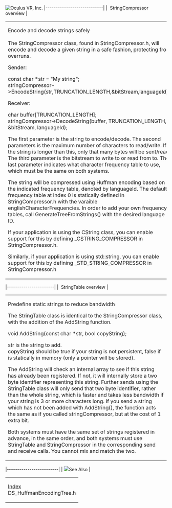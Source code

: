 <span style="background-color: rgb(255, 255, 255);">![Oculus VR, Inc.](RakNet_Icon_Final-copy.jpg)</span>
|----------------------------|
|  StringCompressor overview |

<table>
<colgroup>
<col width="100%" />
</colgroup>
<tbody>
<tr class="odd">
<td align="left"><p><span class="RakNetBlueHeader">Encode and decode strings safely</span><br /><br /> The StringCompressor class, found in StringCompressor.h, will encode and decode a given string in a safe fashion, protecting from overruns.</p>
<p>Sender:</p>
<p>const char *str = &quot;My string&quot;;<br /> stringCompressor-&gt;EncodeString(str,TRUNCATION_LENGTH,&amp;bitStream,languageId);</p>
<p>Receiver:</p>
<p>char buffer[TRUNCATION_LENGTH];<br /> stringCompressor-&gt;DecodeString(buffer, TRUNCATION_LENGTH, &amp;bitStream, languageId);</p>
<p>The first parameter is the string to encode/decode. The second parameters is the maximum number of characters to read/write. If the string is longer than this, only that many bytes will be sent/read. The third parameter is the bitstream to write to or read from to. The last parameter indicates what character frequency table to use, which must be the same on both systems.</p>
<p>The string will be compressed using Huffman encoding based on the indicated frequency table, denoted by languageId. The default frequency table at index 0 is statically defined in StringCompressor.h with the varaible englishCharacterFrequencies. In order to add your own frequency tables, call GenerateTreeFromStrings() with the desired language ID.</p>
<p>If your application is using the CString class, you can enable support for this by defining _CSTRING_COMPRESSOR in StringCompressor.h.</p>
<p>Similarly, if your application is using std::string, you can enable support for this by defining _STD_STRING_COMPRESSOR in StringCompressor.h</p></td>
</tr>
</tbody>
</table>

|-----------------------|
|  StringTable overview |

<table>
<colgroup>
<col width="100%" />
</colgroup>
<tbody>
<tr class="odd">
<td align="left"><p><span class="RakNetBlueHeader">Predefine static strings to reduce bandwidth</span><br /></p>
<p>The StringTable class is identical to the StringCompressor class, with the addition of the AddString function.</p>
<p>void AddString(const char *str, bool copyString);</p>
<p>str is the string to add.<br /> copyString should be true if your string is not persistent, false if is statically in memory (only a pointer will be stored).</p>
<p>The AddString will check an internal array to see if this string has already been registered. If not, it will internally store a two byte identifier representing this string. Further sends using the StringTable class will only send that two byte identifier, rather than the whole string, which is faster and takes less bandwidth if your string is 3 or more characters long. If you send a string which has not been added with AddString(), the function acts the same as if you called stringCompressor, but at the cost of 1 extra bit.</p>
<p>Both systems must have the same set of strings registered in advance, in the same order, and both systems must use StringTable and StringCompressor in the corresponding send and receive calls. You cannot mix and match the two.<br /></p></td>
</tr>
</tbody>
</table>

|-------------------------|
| ![](spacer.gif)See Also |

<table>
<colgroup>
<col width="100%" />
</colgroup>
<tbody>
<tr class="odd">
<td align="left"><p><a href="index.html">Index</a><br /> DS_HuffmanEncodingTree.h<br /></p></td>
</tr>
</tbody>
</table>
